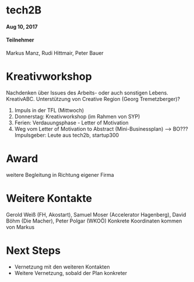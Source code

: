 # tech2B
#### Aug 10, 2017

#### Teilnehmer
Markus Manz, Rudi Hittmair, Peter Bauer

# Kreativworkshop
Nachdenken über Issues des Arbeits- oder auch sonstigen Lebens.
KreativABC. Unterstützung von Creative Region (Georg Tremetzberger)?

1. Impuls in der TFL (Mittwoch)
2. Donnerstag: Kreativworkshop (im Rahmen von SYP)
3. Ferien: Verdauungsphase - Letter of Motivation
4. Weg vom Letter of Motivation to Abstract (Mini-Businessplan) —> BO??? Impulsgeber: Leute aus tech2b, startup300

# Award
weitere Begleitung in Richtung eigener Firma

# Weitere Kontakte
Gerold Weiß (FH, Akostart), Samuel Moser (Accelerator Hagenberg), David Böhm (Die Macher), Peter Polgar (WKOÖ)
Konkrete Koordinaten kommen von Markus

# Next Steps
- Vernetzung mit den weiteren Kontakten
- Weitere Vernetzung, sobald der Plan konkreter
